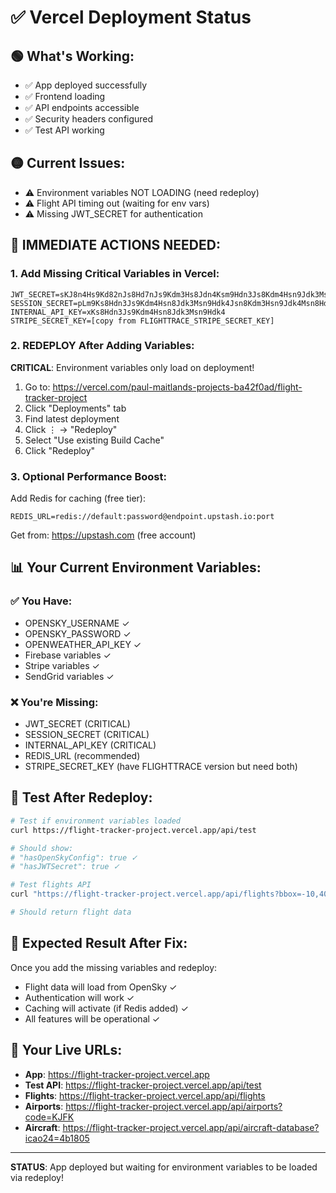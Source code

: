 # ✅ Vercel Deployment Status

## 🟢 What's Working:
- ✅ App deployed successfully
- ✅ Frontend loading
- ✅ API endpoints accessible
- ✅ Security headers configured
- ✅ Test API working

## 🟡 Current Issues:
- ⚠️ Environment variables NOT LOADING (need redeploy)
- ⚠️ Flight API timing out (waiting for env vars)
- ⚠️ Missing JWT_SECRET for authentication

## 🔧 IMMEDIATE ACTIONS NEEDED:

### 1. Add Missing Critical Variables in Vercel:

```env
JWT_SECRET=sKJ8n4Hs9Kd82nJs8Hd7nJs9Kdm3Hs8Jdn4Ksm9Hdn3Js8Kdm4Hsn9Jdk3Msn8
SESSION_SECRET=pLm9Ks8Hdn3Js9Kdm4Hsn8Jdk3Msn9Hdk4Jsn8Kdm3Hsn9Jdk4Msn8Hdk3Jsn9
INTERNAL_API_KEY=xKs8Hdn3Js9Kdm4Hsn8Jdk3Msn9Hdk4
STRIPE_SECRET_KEY=[copy from FLIGHTTRACE_STRIPE_SECRET_KEY]
```

### 2. REDEPLOY After Adding Variables:

**CRITICAL**: Environment variables only load on deployment!

1. Go to: https://vercel.com/paul-maitlands-projects-ba42f0ad/flight-tracker-project
2. Click "Deployments" tab
3. Find latest deployment
4. Click ⋮ → "Redeploy"
5. Select "Use existing Build Cache"
6. Click "Redeploy"

### 3. Optional Performance Boost:

Add Redis for caching (free tier):
```env
REDIS_URL=redis://default:password@endpoint.upstash.io:port
```

Get from: https://upstash.com (free account)

## 📊 Your Current Environment Variables:

### ✅ You Have:
- OPENSKY_USERNAME ✓
- OPENSKY_PASSWORD ✓
- OPENWEATHER_API_KEY ✓
- Firebase variables ✓
- Stripe variables ✓
- SendGrid variables ✓

### ❌ You're Missing:
- JWT_SECRET (CRITICAL)
- SESSION_SECRET (CRITICAL)
- INTERNAL_API_KEY (CRITICAL)
- REDIS_URL (recommended)
- STRIPE_SECRET_KEY (have FLIGHTTRACE version but need both)

## 🧪 Test After Redeploy:

```bash
# Test if environment variables loaded
curl https://flight-tracker-project.vercel.app/api/test

# Should show:
# "hasOpenSkyConfig": true ✓
# "hasJWTSecret": true ✓

# Test flights API
curl "https://flight-tracker-project.vercel.app/api/flights?bbox=-10,40,10,60"

# Should return flight data
```

## 🎯 Expected Result After Fix:

Once you add the missing variables and redeploy:
- Flight data will load from OpenSky ✓
- Authentication will work ✓
- Caching will activate (if Redis added) ✓
- All features will be operational ✓

## 📱 Your Live URLs:

- **App**: https://flight-tracker-project.vercel.app
- **Test API**: https://flight-tracker-project.vercel.app/api/test
- **Flights**: https://flight-tracker-project.vercel.app/api/flights
- **Airports**: https://flight-tracker-project.vercel.app/api/airports?code=KJFK
- **Aircraft**: https://flight-tracker-project.vercel.app/api/aircraft-database?icao24=4b1805

---

**STATUS**: App deployed but waiting for environment variables to be loaded via redeploy!